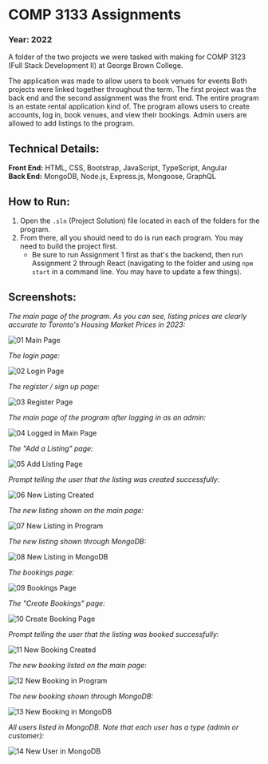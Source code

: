 # COMP 3133 Assignments
### Year: 2022
A folder of the two projects we were tasked with making for COMP 3123 (Full Stack Development II) at George Brown College. 

The application was made to allow users to book venues for events Both projects were linked together throughout the term. The first project was the back end and the second assignment was the front end.
The entire program is an estate rental application kind of. The program allows users to create accounts, log in, book venues, and view their bookings. Admin users are allowed to add listings to the program.

## Technical Details:
**Front End:** HTML, CSS, Bootstrap, JavaScript, TypeScript, Angular<br/>
**Back End:**  MongoDB, Node.js, Express.js, Mongoose, GraphQL


## How to Run:
1. Open the `.sln` (Project Solution) file located in each of the folders for the program.
3. From there, all you should need to do is run each program. You may need to build the project first.
    - Be sure to run Assignment 1 first as that's the backend, then run Assignment 2 through React (navigating to the folder and using `npm start` in a command line. You may have to update a few things).

## Screenshots:


*The main page of the program. As you can see, listing prices are clearly accurate to Toronto's Housing Market Prices in 2023:*

![01 Main Page](https://github.com/msirna/COMP3133-Assignments/assets/91761269/4619f0ca-f20e-4218-b96d-b542fe362283)

*The login page:*

![02 Login Page](https://github.com/msirna/COMP3133-Assignments/assets/91761269/822cbdf5-6165-4d55-bc8e-1aeeb16163cb)

*The register / sign up page:*

![03 Register Page](https://github.com/msirna/COMP3133-Assignments/assets/91761269/4a05896d-1e11-4582-b57f-13451d62b136)

*The main page of the program after logging in as an admin:*

![04 Logged in Main Page](https://github.com/msirna/COMP3133-Assignments/assets/91761269/a0637031-9d5a-48ca-a345-49e876bde08b)

*The "Add a Listing" page:*

![05 Add Listing Page](https://github.com/msirna/COMP3133-Assignments/assets/91761269/a3e7d48f-2bcc-49e0-a04f-07f4364818f3)

*Prompt telling the user that the listing was created successfully:*

![06 New Listing Created](https://github.com/msirna/COMP3133-Assignments/assets/91761269/a0aaf361-6af9-4183-a56d-6a1abeefad0d)

*The new listing shown on the main page:*

![07 New Listing in Program](https://github.com/msirna/COMP3133-Assignments/assets/91761269/15510092-7f82-4682-9a08-c9ef8cc197fe)

*The new listing shown through MongoDB:*

![08 New Listing in MongoDB](https://github.com/msirna/COMP3133-Assignments/assets/91761269/ceb06c82-cd2b-4087-9615-8e42ec26f4c9)

*The bookings page:*

![09 Bookings Page](https://github.com/msirna/COMP3133-Assignments/assets/91761269/8dd8405b-362b-400e-bd6d-3a62a44584cf)

*The "Create Bookings" page:*

![10 Create Booking Page](https://github.com/msirna/COMP3133-Assignments/assets/91761269/12fe7a9b-c696-4941-af35-060a52fdf5fe)

*Prompt telling the user that the listing was booked successfully:*

![11 New Booking Created](https://github.com/msirna/COMP3133-Assignments/assets/91761269/1a707bc0-5d74-4d0f-9830-3c0f8b1b134a)

*The new booking listed on the main page:*

![12 New Booking in Program](https://github.com/msirna/COMP3133-Assignments/assets/91761269/67a3c47e-e195-4687-848f-12bb6cad2d04)

*The new booking shown through MongoDB:*

![13 New Booking in MongoDB](https://github.com/msirna/COMP3133-Assignments/assets/91761269/97c236f3-7523-4428-b8e8-2b67c855aa5e)

*All users listed in MongoDB. Note that each user has a type (admin or customer):*

![14 New User in MongoDB](https://github.com/msirna/COMP3133-Assignments/assets/91761269/a288c494-c011-4846-bd48-81633d3f011b)

